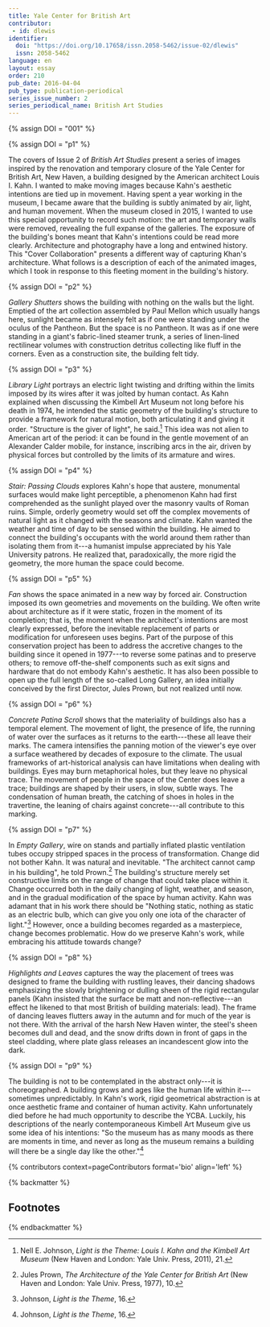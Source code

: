 ```yaml
---
title: Yale Center for British Art
contributor:
 - id: dlewis
identifier:
  doi: "https://doi.org/10.17658/issn.2058-5462/issue-02/dlewis"
  issn: 2058-5462
language: en
layout: essay
order: 210
pub_date: 2016-04-04
pub_type: publication-periodical
series_issue_number: 2
series_periodical_name: British Art Studies
---
```


{% assign DOI = "001" %}

{% assign DOI = "p1" %}

The covers of Issue 2 of *British Art Studies* present a series of images inspired by the renovation and temporary closure of the Yale Center for British Art, New Haven, a building designed by the American architect Louis I. Kahn. I wanted to make moving images because Kahn's aesthetic intentions are tied up in movement. Having spent a year working in the museum, I became aware that the building is subtly animated by air, light, and human movement. When the museum closed in 2015, I wanted to use this special opportunity to record such motion: the art and temporary walls were removed, revealing the full expanse of the galleries. The exposure of the building's bones meant that Kahn's intentions could be read more clearly. Architecture and photography have a long and entwined history. This "Cover Collaboration" presents a different way of capturing Khan's architecture. What follows is a description of each of the animated images, which I took in response to this fleeting moment in the building's history.

{% assign DOI = "p2" %}

*Gallery Shutters* shows the building with nothing on the walls but the light. Emptied of the art collection assembled by Paul Mellon which usually hangs here, sunlight became as intensely felt as if one were standing under the oculus of the Pantheon. But the space is no Pantheon. It was as if one were standing in a giant's fabric-lined steamer trunk, a series of linen-lined rectilinear volumes with construction detritus collecting like fluff in the corners. Even as a construction site, the building felt tidy.

{% assign DOI = "p3" %}

*Library Light* portrays an electric light twisting and drifting within the limits imposed by its wires after it was jolted by human contact. As Kahn explained when discussing the Kimbell Art Museum not long before his death in 1974, he intended the static geometry of the building's structure to provide a framework for natural motion, both articulating it and giving it order. "Structure is the giver of light", he said.[^1] This idea was not alien to American art of the period: it can be found in the gentle movement of an Alexander Calder mobile, for instance, inscribing arcs in the air, driven by physical forces but controlled by the limits of its armature and wires.

{% assign DOI = "p4" %}

*Stair: Passing Clouds* explores Kahn's hope that austere, monumental surfaces would make light perceptible, a phenomenon Kahn had first comprehended as the sunlight played over the masonry vaults of Roman ruins. Simple, orderly geometry would set off the complex movements of natural light as it changed with the seasons and climate. Kahn wanted the weather and time of day to be sensed within the building. He aimed to connect the building's occupants with the world around them rather than isolating them from it---a humanist impulse appreciated by his Yale University patrons. He realized that, paradoxically, the more rigid the geometry, the more human the space could become.

{% assign DOI = "p5" %}

*Fan* shows the space animated in a new way by forced air. Construction imposed its own geometries and movements on the building. We often write about architecture as if it were static, frozen in the moment of its completion; that is, the moment when the architect's intentions are most clearly expressed, before the inevitable replacement of parts or modification for unforeseen uses begins. Part of the purpose of this conservation project has been to address the accretive changes to the building since it opened in 1977---to reverse some patinas and to preserve others; to remove off-the-shelf components such as exit signs and hardware that do not embody Kahn's aesthetic. It has also been possible to open up the full length of the so-called Long Gallery, an idea initially conceived by the first Director, Jules Prown, but not realized until now.

{% assign DOI = "p6" %}

*Concrete Patina Scroll* shows that the materiality of buildings also has a temporal element. The movement of light, the presence of life, the running of water over the surfaces as it returns to the earth---these all leave their marks. The camera intensifies the panning motion of the viewer's eye over a surface weathered by decades of exposure to the climate. The usual frameworks of art-historical analysis can have limitations when dealing with buildings. Eyes may burn metaphorical holes, but they leave no physical trace. The movement of people in the space of the Center does leave a trace; buildings are shaped by their users, in slow, subtle ways. The condensation of human breath, the catching of shoes in holes in the travertine, the leaning of chairs against concrete---all contribute to this marking.

{% assign DOI = "p7" %}

In *Empty Gallery*, wire on stands and partially inflated plastic ventilation tubes occupy stripped spaces in the process of transformation. Change did not bother Kahn. It was natural and inevitable. "The architect cannot camp in his building", he told Prown.[^2] The building's structure merely set constructive limits on the range of change that could take place within it. Change occurred both in the daily changing of light, weather, and season, and in the gradual modification of the space by human activity. Kahn was adamant that in his work there should be "Nothing static, nothing as static as an electric bulb, which can give you only one iota of the character of light."[^3] However, once a building becomes regarded as a masterpiece, change becomes problematic. How do we preserve Kahn's work, while embracing his attitude towards change?

{% assign DOI = "p8" %}

*Highlights and Leaves* captures the way the placement of trees was designed to frame the building with rustling leaves, their dancing shadows emphasizing the slowly brightening or dulling sheen of the rigid rectangular panels (Kahn insisted that the surface be matt and non-reflective---an effect he likened to that most British of building materials: lead). The frame of dancing leaves flutters away in the autumn and for much of the year is not there. With the arrival of the harsh New Haven winter, the steel's sheen becomes dull and dead, and the snow drifts down in front of gaps in the steel cladding, where plate glass releases an incandescent glow into the dark.

{% assign DOI = "p9" %}

The building is not to be contemplated in the abstract only---it is choreographed. A building grows and ages like the human life within it---sometimes unpredictably. In Kahn's work, rigid geometrical abstraction is at once aesthetic frame and container of human activity. Kahn unfortunately died before he had much opportunity to describe the YCBA. Luckily, his descriptions of the nearly contemporaneous Kimbell Art Museum give us some idea of his intentions: "So the museum has as many moods as there are moments in time, and never as long as the museum remains a building will there be a single day like the other."[^4]

{% contributors context=pageContributors format='bio' align='left' %}

{% backmatter %}

## Footnotes

[^1]: Nell E. Johnson, *Light is the Theme: Louis I. Kahn and the Kimbell Art Museum* (New Haven and London: Yale Univ. Press, 2011), 21.

[^2]: Jules Prown, *The Architecture of the Yale Center for British Art* (New Haven and London: Yale Univ. Press, 1977), 10.

[^3]: Johnson, *Light is the Theme*, 16.

[^4]: Johnson, *Light is the Theme*, 16.

{% endbackmatter %}